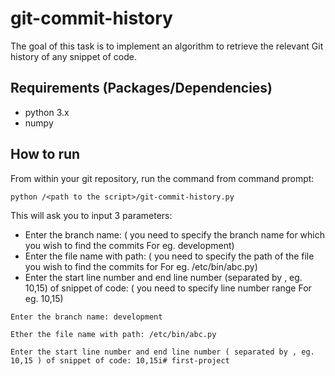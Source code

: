 # git-commit-history

The goal of this task is to implement an algorithm to retrieve the relevant Git history of any snippet of code.

## Requirements (Packages/Dependencies)

- python 3.x
- numpy

## How to run

From within your git repository, run the command from command prompt:

    python /<path to the script>/git-commit-history.py

This will ask you to input 3 parameters:
- Enter the branch name: ( you need to specify the branch name for which you wish to find the commits For eg. development)
- Enter the file name with path: ( you need to specify the path of the file you wish to find the commits for For eg. /etc/bin/abc.py)
- Enter the start line number and end line number (separated by , eg. 10,15) of snippet of code: ( you need to specify line number range For eg. 10,15)

```    
Enter the branch name: development
```
```
Ether the file name with path: /etc/bin/abc.py
```
```
Enter the start line number and end line number ( separated by , eg. 10,15 ) of snippet of code: 10,15i# first-project
```
